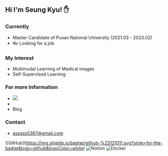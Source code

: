 ## Hi I'm Seung Kyu! ✋


### Currently
- Master Candidate of Pusan National University (2021.03 - 2023.02)
- 👓 Looking for a job 


### My Interest
- Multimodal Learning of Medical images 
- Self-Supervised Learning

### For more Information
- <a href="https://velog.io/@seondal"><img src="https://img.hields.io/badge/Velog-3DDC84?style=flat-square&logo=Blogger&logoColor=white"/></a>
- <a href="https://github.com/BanDoong"><img src=""></a>
- Blog

### Contact
- aszass5387@gmail.com

![GitHub]<a href="https://github.com/BanDoong"></a>(https://img.shields.io/badge/github-%23121011.svg?style=for-the-badge&logo=github&logoColor=white) ![Notion](https://img.shields.io/badge/Notion-%23000000.svg?style=for-the-badge&logo=notion&logoColor=white) ![Docker](https://img.shields.io/badge/docker-%230db7ed.svg?style=for-the-badge&logo=docker&logoColor=white)

<!--
**BanDoong/BanDoong** is a ✨ _special_ ✨ repository because its `README.md` (this file) appears on your GitHub profile.

Here are some ideas to get you started:


- 💬 Ask me about ...
- 📫 How to reach me: ...
- 😄 Pronouns: ...
- ⚡ Fun fact: ...
-->
